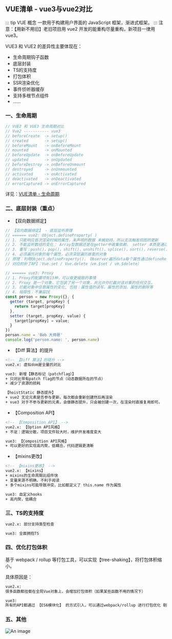 ## VUE清单 - vue3与vue2对比

::: tip VUE 概念
一款用于构建用户界面的 JavaScript 框架，渐进式框架。
:::
注意：【用新不用旧】老旧项目用 vue2 开发的能重构尽量重构，新项目一律用 vue3。

VUE3 和 VUE2 的差异性主要体现在：
+ 生命周期钩子函数
+ 底层封装
+ TS的支持度
+ 打包体积
+ SSR渲染优化
+ 事件侦听器缓存
+ 支持多根节点组件
+ ......

### 一、生命周期
```js
// VUE2 和 VUE3 生命周期对比
// Vue2 ----------- vue3
// beforeCreate  -> setup()
// created       -> setup()
// beforeMount   -> onBeforeMount
// mounted       -> onMounted
// beforeUpdate  -> onBeforeUpdate
// updated       -> onUpdated
// beforeDestroy -> onBeforeUnmount
// destroyed     -> onUnmounted
// activated     -> onActivated
// deactivated   -> onDeactivated
// errorCaptured -> onErrorCaptured
```
详见：<a href="/vue/VUE清单 - 生命周期.html">VUE清单 - 生命周期</a>

### 二、底层封装（重点）
+ 【双向数据绑定】
```js
// 【双向数据绑定】 - 底层监听原理
// ====== vue2: Object.defineProperty( )
// 1. 只能响应首次渲染时候的属性，未声明的数据 未被劫持，所以无法触发视图的更新
// 2. 不能监听数组的变化： Array型数据还是在getter中收集依赖， setter 本质是通过「重写」操作Array的方法
// 3. 重写：push()，pop()，shift()，unshift()，splice()，sort()，reverse()
// 4. 必须遍历对象的每个属性，必须深层遍历嵌套的对象
// 原理：利用Object.defineProperty()， Observer遍历data每个属性通过defineReactive方法劫持data每个属性的getter和setter。
// 对应的补丁API：Vue.set / Vue.delete（vm.$set / vm.$delete）

// ====== vue3: Proxy
// 1. Proxy的配置项有13种，可以做更细致的事情
// 2. Proxy 是一个对象，它包装了另一个对象，并允许你拦截对该对象的任何交互。
// 3. 拦截对象中任意属性的变化, 包括：属性值的读写、属性的添加、属性的删除等
// 4. 局限性：不兼容IE
const person = new Proxy({}, {
  getter (target, propKey) {
    return target[propKey]
  },
  setter (target, propKey, value) {
    target[propKey] = value;
  }
})
person.name = 'Bob 大帅哥'
console.log('person.name: ', person.name)
```

+ 【Diff 算法】的提升
```html
<!-- 【Diff 算法】的提升 -->
vue2.x: 虚拟dom是全量的对比

vue3: 新增【静态标记（patchflag）】
+ 只对比带有patch flag的节点（动态数据所在的节点）
+ 减少了资源的损耗

【hoistStatic 静态提升】
+ vue2 无论元素是否参与更新，每次都会重新创建然后再渲染
+ vue3 对于不参与更新的元素，会做静态提升，只会被创建一次，在渲染时直接复用即可。
```

+ 【Composition API】
```html
<!-- 【Composition API】 -->
vue2.x: 【Option API风格】
+ 不足：逻辑分散，项目文件较大时，维护开发难度变大

vue3: 【Composition API风格】
+ 可以更好的实现高内聚，低耦合，代码逻辑更清晰
```

+ 【mixins更改】
```html
<!-- 【mixins更改】 -->
vue2.x: 【mixins】
+ mixins的生命周期比组件快
+ 变量来源不明确，不利于阅读
+ 多个mixins可能导致冲突，比如都定义了 this.name 作为属性

vue3: 自定义hooks
+ 高内聚，低耦合
```


### 三、TS的支持度
```html
vue2.x: 部分支持类型检查

vue3: 全面拥抱TS
```

### 四、优化打包体积
基于 webpack / rollup 等打包工具，可以实现【tree-shaking】，将打包体积缩小。

具体原因是：
```html
vue2.x: 
很多函数都挂载在全局Vue对象上，会增加打包体积（如果某些函数不用的情况下）

vue3: 
所有的API都通过 【ES6模块化】 的方式引入，可以通过webpack/rollup 进行打包优化 剔除【未使用到的API】
```
### 五、其他


![An image](/images/prev/vue3VSvue2.png)